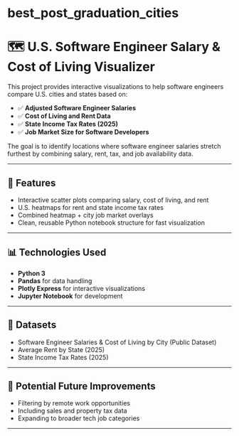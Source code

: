 # best_post_graduation_cities
# 🗺️ U.S. Software Engineer Salary & Cost of Living Visualizer

This project provides interactive visualizations to help software engineers compare U.S. cities and states based on:

- ✅ **Adjusted Software Engineer Salaries**
- ✅ **Cost of Living and Rent Data**
- ✅ **State Income Tax Rates (2025)**
- ✅ **Job Market Size for Software Developers**

The goal is to identify locations where software engineer salaries stretch furthest by combining salary, rent, tax, and job availability data.

---

## 🚀 Features

- Interactive scatter plots comparing salary, cost of living, and rent
- U.S. heatmaps for rent and state income tax rates
- Combined heatmap + city job market overlays
- Clean, reusable Python notebook structure for fast visualization

---

## 📊 Technologies Used

- **Python 3**
- **Pandas** for data handling
- **Plotly Express** for interactive visualizations
- **Jupyter Notebook** for development

---

## 📁 Datasets

- Software Engineer Salaries & Cost of Living by City (Public Dataset)
- Average Rent by State (2025)
- State Income Tax Rates (2025)

---

## 🎯 Potential Future Improvements

- Filtering by remote work opportunities
- Including sales and property tax data
- Expanding to broader tech job categories

---
